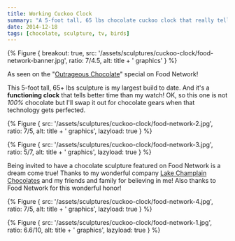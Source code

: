 ```yaml
---
title: Working Cuckoo Clock
summary: "A 5-foot tall, 65 lbs chocolate cuckoo clock that really tells time! Created for the Food Network special 'Outrageous Chocolate.'"
date: 2014-12-18
tags: [chocolate, sculpture, tv, birds]
---
```


{% Figure {
    breakout: true,
    src: '/assets/sculptures/cuckoo-clock/food-network-banner.jpg',
    ratio: 7/4.5,
    alt: title + ' graphics'
} %}

As seen on the "[Outrageous Chocolate](https://www.foodnetwork.com/shows/outrageous/episodes/chocolate)" special on Food Network! 

This 5-foot tall, 65+ lbs sculpture is my largest build to date. And it's a **functioning clock** that tells better time than my watch! OK, so this one is not _100%_ chocolate but I'll swap it out for chocolate gears when that technology gets perfected.

{% Figure {
    src: '/assets/sculptures/cuckoo-clock/food-network-2.jpg',
    ratio: 7/5,
    alt: title + ' graphics',
    lazyload: true
} %}

{% Figure {
    src: '/assets/sculptures/cuckoo-clock/food-network-3.jpg',
    ratio: 5/7,
    alt: title + ' graphics',
    lazyload: true
} %}

Being invited to have a chocolate sculpture featured on Food Network is a dream come true! Thanks to my wonderful company [Lake Champlain Chocolates](http://www.lakechamplainchocolates.com/) and my friends and family for believing in me! Also thanks to Food Network for this wonderful honor!

{% Figure {
    src: '/assets/sculptures/cuckoo-clock/food-network-4.jpg',
    ratio: 7/5,
    alt: title + ' graphics',
    lazyload: true
} %}

{% Figure {
    src: '/assets/sculptures/cuckoo-clock/food-network-1.jpg',
    ratio: 6.6/10,
    alt: title + ' graphics',
    lazyload: true
} %}